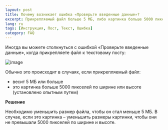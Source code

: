 ```yaml
---
layout: post
title: Почему возникает ошибка «Проверьте введенные данные»?
excerpt: Прикрепляемый файл больше 5 МБ, либо картинка больше 5000 пикселей по ширине или высоте
lang: ru
tags: [Инструкция, Пост, Текст, Ошибка]
category: FAQ
---
```


Иногда вы можете столкнуться с ошибкой «Проверьте введенные данные», когда прикрепляете файл к текстовому посту:

![image](https://user-images.githubusercontent.com/24430718/107155643-95872f00-698a-11eb-810d-927a5a810c30.png)

Обычно это происходит в случаях, если прикрепляемый файл:
* весит 5 МБ или больше
* это картинка больше 5000 пикселей по ширине или высоте (установлено опытным путем)

**Решение**

Необходимо уменьшить размер файла, чтобы он стал меньше 5 МБ. В случае, если это картинка – уменьшить размеры картинки, чтобы они не превышали 5000 пикселей по ширине и высоте.
